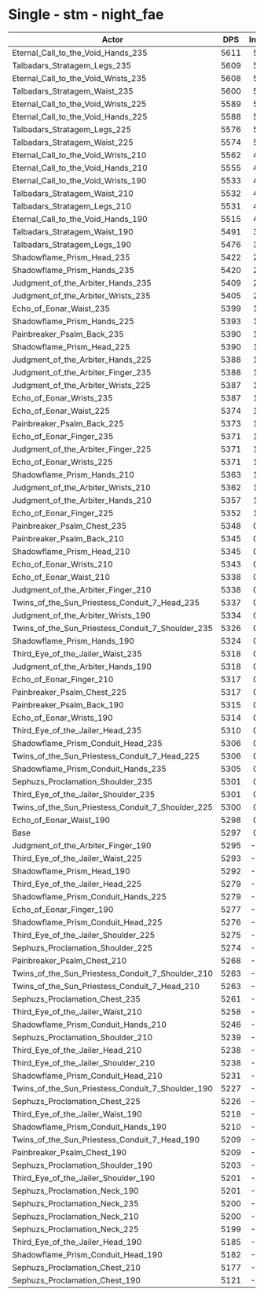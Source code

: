 # Single - stm - night_fae
| Actor | DPS | Increase |
|---|:---:|:---:|
|Eternal_Call_to_the_Void_Hands_235|5611|5.92%|
|Talbadars_Stratagem_Legs_235|5609|5.88%|
|Eternal_Call_to_the_Void_Wrists_235|5608|5.86%|
|Talbadars_Stratagem_Waist_235|5600|5.71%|
|Eternal_Call_to_the_Void_Wrists_225|5589|5.51%|
|Eternal_Call_to_the_Void_Hands_225|5588|5.48%|
|Talbadars_Stratagem_Legs_225|5576|5.26%|
|Talbadars_Stratagem_Waist_225|5574|5.23%|
|Eternal_Call_to_the_Void_Wrists_210|5562|4.99%|
|Eternal_Call_to_the_Void_Hands_210|5555|4.86%|
|Eternal_Call_to_the_Void_Wrists_190|5533|4.46%|
|Talbadars_Stratagem_Waist_210|5532|4.43%|
|Talbadars_Stratagem_Legs_210|5531|4.42%|
|Eternal_Call_to_the_Void_Hands_190|5515|4.11%|
|Talbadars_Stratagem_Waist_190|5491|3.65%|
|Talbadars_Stratagem_Legs_190|5476|3.38%|
|Shadowflame_Prism_Head_235|5422|2.35%|
|Shadowflame_Prism_Hands_235|5420|2.32%|
|Judgment_of_the_Arbiter_Hands_235|5409|2.11%|
|Judgment_of_the_Arbiter_Wrists_235|5405|2.03%|
|Echo_of_Eonar_Waist_235|5399|1.92%|
|Shadowflame_Prism_Hands_225|5393|1.81%|
|Painbreaker_Psalm_Back_235|5390|1.76%|
|Shadowflame_Prism_Head_225|5390|1.75%|
|Judgment_of_the_Arbiter_Hands_225|5388|1.71%|
|Judgment_of_the_Arbiter_Finger_235|5388|1.70%|
|Judgment_of_the_Arbiter_Wrists_225|5387|1.69%|
|Echo_of_Eonar_Wrists_235|5387|1.68%|
|Echo_of_Eonar_Waist_225|5374|1.45%|
|Painbreaker_Psalm_Back_225|5373|1.43%|
|Echo_of_Eonar_Finger_235|5371|1.40%|
|Judgment_of_the_Arbiter_Finger_225|5371|1.40%|
|Echo_of_Eonar_Wrists_225|5371|1.38%|
|Shadowflame_Prism_Hands_210|5363|1.24%|
|Judgment_of_the_Arbiter_Wrists_210|5362|1.21%|
|Judgment_of_the_Arbiter_Hands_210|5357|1.12%|
|Echo_of_Eonar_Finger_225|5352|1.03%|
|Painbreaker_Psalm_Chest_235|5348|0.96%|
|Painbreaker_Psalm_Back_210|5345|0.91%|
|Shadowflame_Prism_Head_210|5345|0.89%|
|Echo_of_Eonar_Wrists_210|5343|0.87%|
|Echo_of_Eonar_Waist_210|5338|0.77%|
|Judgment_of_the_Arbiter_Finger_210|5338|0.77%|
|Twins_of_the_Sun_Priestess_Conduit_7_Head_235|5337|0.74%|
|Judgment_of_the_Arbiter_Wrists_190|5334|0.69%|
|Twins_of_the_Sun_Priestess_Conduit_7_Shoulder_235|5326|0.55%|
|Shadowflame_Prism_Hands_190|5324|0.51%|
|Third_Eye_of_the_Jailer_Waist_235|5318|0.40%|
|Judgment_of_the_Arbiter_Hands_190|5318|0.40%|
|Echo_of_Eonar_Finger_210|5317|0.37%|
|Painbreaker_Psalm_Chest_225|5317|0.37%|
|Painbreaker_Psalm_Back_190|5315|0.33%|
|Echo_of_Eonar_Wrists_190|5314|0.32%|
|Third_Eye_of_the_Jailer_Head_235|5310|0.25%|
|Shadowflame_Prism_Conduit_Head_235|5306|0.17%|
|Twins_of_the_Sun_Priestess_Conduit_7_Head_225|5306|0.16%|
|Shadowflame_Prism_Conduit_Hands_235|5305|0.14%|
|Sephuzs_Proclamation_Shoulder_235|5301|0.07%|
|Third_Eye_of_the_Jailer_Shoulder_235|5301|0.07%|
|Twins_of_the_Sun_Priestess_Conduit_7_Shoulder_225|5300|0.04%|
|Echo_of_Eonar_Waist_190|5298|0.02%|
|Base|5297|0.00%|
|Judgment_of_the_Arbiter_Finger_190|5295|-0.05%|
|Third_Eye_of_the_Jailer_Waist_225|5293|-0.08%|
|Shadowflame_Prism_Head_190|5292|-0.09%|
|Third_Eye_of_the_Jailer_Head_225|5279|-0.34%|
|Shadowflame_Prism_Conduit_Hands_225|5279|-0.35%|
|Echo_of_Eonar_Finger_190|5277|-0.38%|
|Shadowflame_Prism_Conduit_Head_225|5276|-0.41%|
|Third_Eye_of_the_Jailer_Shoulder_225|5275|-0.43%|
|Sephuzs_Proclamation_Shoulder_225|5274|-0.45%|
|Painbreaker_Psalm_Chest_210|5268|-0.54%|
|Twins_of_the_Sun_Priestess_Conduit_7_Shoulder_210|5263|-0.64%|
|Twins_of_the_Sun_Priestess_Conduit_7_Head_210|5263|-0.65%|
|Sephuzs_Proclamation_Chest_235|5261|-0.69%|
|Third_Eye_of_the_Jailer_Waist_210|5258|-0.75%|
|Shadowflame_Prism_Conduit_Hands_210|5246|-0.97%|
|Sephuzs_Proclamation_Shoulder_210|5239|-1.10%|
|Third_Eye_of_the_Jailer_Head_210|5238|-1.12%|
|Third_Eye_of_the_Jailer_Shoulder_210|5238|-1.12%|
|Shadowflame_Prism_Conduit_Head_210|5231|-1.25%|
|Twins_of_the_Sun_Priestess_Conduit_7_Shoulder_190|5227|-1.33%|
|Sephuzs_Proclamation_Chest_225|5226|-1.35%|
|Third_Eye_of_the_Jailer_Waist_190|5218|-1.50%|
|Shadowflame_Prism_Conduit_Hands_190|5210|-1.65%|
|Twins_of_the_Sun_Priestess_Conduit_7_Head_190|5209|-1.66%|
|Painbreaker_Psalm_Chest_190|5209|-1.67%|
|Sephuzs_Proclamation_Shoulder_190|5203|-1.78%|
|Third_Eye_of_the_Jailer_Shoulder_190|5201|-1.81%|
|Sephuzs_Proclamation_Neck_190|5201|-1.82%|
|Sephuzs_Proclamation_Neck_235|5200|-1.84%|
|Sephuzs_Proclamation_Neck_210|5200|-1.85%|
|Sephuzs_Proclamation_Neck_225|5199|-1.85%|
|Third_Eye_of_the_Jailer_Head_190|5185|-2.12%|
|Shadowflame_Prism_Conduit_Head_190|5182|-2.18%|
|Sephuzs_Proclamation_Chest_210|5177|-2.28%|
|Sephuzs_Proclamation_Chest_190|5121|-3.33%|
